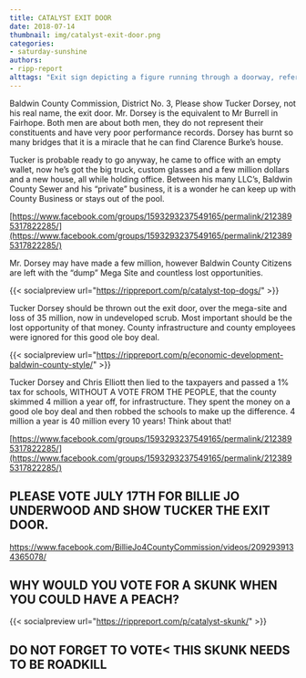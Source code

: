 ```yaml
---
title: CATALYST EXIT DOOR
date: 2018-07-14
thumbnail: img/catalyst-exit-door.png
categories:
- saturday-sunshine
authors:
- ripp-report
alttags: "Exit sign depicting a figure running through a doorway, referencing calls for Tucker Dorsey’s removal from office"
---
```

Baldwin County Commission, District No. 3, Please show Tucker Dorsey, not his real name, the exit door. Mr. Dorsey is the equivalent to Mr Burrell in Fairhope. Both men are about both men, they do not represent their constituents and have very poor performance records. Dorsey has burnt so many bridges that it is a miracle that he can find Clarence Burke’s house.

Tucker is probable ready to go anyway, he came to office with an empty wallet, now he’s got the big truck, custom glasses and a few million dollars and a new house, all while holding office. Between his many LLC’s, Baldwin County Sewer and his “private” business, it is a wonder he can keep up with County Business or stays out of the pool.

[https://www.facebook.com/groups/1593293237549165/permalink/2123895317822285/](https://www.facebook.com/groups/1593293237549165/permalink/2123895317822285/)

Mr. Dorsey may have made a few million, however Baldwin County Citizens are left with the “dump” Mega Site and countless lost opportunities.

{{< socialpreview url="https://rippreport.com/p/catalyst-top-dogs/" >}}

Tucker Dorsey should be thrown out the exit door, over the mega-site and loss of 35 million, now in undeveloped scrub. Most important should be the lost opportunity of that money. County infrastructure and county employees were ignored for this good ole boy deal.

{{< socialpreview url="https://rippreport.com/p/economic-development-baldwin-county-style/" >}}

Tucker Dorsey and Chris Elliott then lied to the taxpayers and passed a 1% tax for schools, WITHOUT A VOTE FROM THE PEOPLE, that the county skimmed 4 million a year off, for infrastructure. They spent the money on a good ole boy deal and then robbed the schools to make up the difference. 4 million a year is 40 million every 10 years! Think about that!

[https://www.facebook.com/groups/1593293237549165/permalink/2123895317822285/](https://www.facebook.com/groups/1593293237549165/permalink/2123895317822285/)

## PLEASE VOTE JULY 17TH FOR BILLIE JO UNDERWOOD AND SHOW TUCKER THE EXIT DOOR.

https://www.facebook.com/BillieJo4CountyCommission/videos/2092939134365078/

## WHY WOULD YOU VOTE FOR A SKUNK WHEN YOU COULD HAVE A PEACH?

{{< socialpreview url="https://rippreport.com/p/catalyst-skunk/" >}}

## DO NOT FORGET TO VOTE< THIS SKUNK NEEDS TO BE ROADKILL

